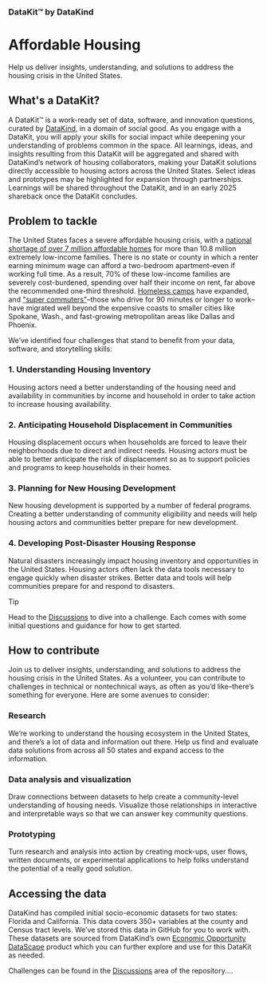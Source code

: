 ### DataKit™ by DataKind
# Affordable Housing
Help us deliver insights, understanding, and solutions to address the housing crisis in the United States.

## What's a DataKit?
A DataKit™ is a work-ready set of data, software, and innovation questions, curated by [DataKind](https://www.datakind.org/), in a domain of social good.  As you engage with a DataKit, you will apply your skills for social impact while deepening your understanding of problems common in the space. All learnings, ideas, and insights resulting from this DataKit will be aggregated and shared with DataKind’s network of housing collaborators, making your DataKit solutions directly accessible to housing actors across the United States. Select ideas and prototypes may be highlighted for expansion through partnerships. Learnings will be shared throughout the DataKit, and in an early 2025 shareback once the DataKit concludes.

## Problem to tackle
The United States faces a severe affordable housing crisis, with a [national shortage of over 7 million affordable homes](https://nlihc.org/explore-issues/why-we-care/problem) for more than 10.8 million extremely low-income families. There is no state or county in which a renter earning minimum wage can afford a two-bedroom apartment–even if working full time. As a result, 70% of these low-income families are severely cost-burdened, spending over half their income on rent, far above the recommended one-third threshold. [Homeless camps](https://www.nytimes.com/2023/02/03/business/economy/us-homeless-population-count.html) have expanded, and ["super commuters"](https://www.nytimes.com/2024/03/27/briefing/affordable-housing-crisis.html?unlocked_article_code=1.I04.L81I.jbtJBTVGU-9n&smid=url-share)–those who drive for 90 minutes or longer to work–have migrated well beyond the expensive coasts to smaller cities like Spokane, Wash., and fast-growing metropolitan areas like Dallas and Phoenix.

We’ve identified four challenges that stand to benefit from your data, software, and storytelling skills:

### 1. Understanding Housing Inventory
Housing actors need a better understanding of the housing need and availability in communities by income and household in order to take action to increase housing availability. 

### 2. Anticipating Household Displacement in Communities
Housing displacement occurs when households are forced to leave their neighborhoods due to direct and indirect needs. Housing actors must be able to better anticipate the risk of displacement so as to support policies and programs to keep households in their homes.

### 3. Planning for New Housing Development
New housing development is supported by a number of federal programs. Creating a better understanding of community eligibility and needs will help housing actors and communities better prepare for new development.

### 4. Developing Post-Disaster Housing Response
Natural disasters increasingly impact housing inventory and opportunities in the United States. Housing actors often lack the data tools necessary to engage quickly when disaster strikes. Better data and tools will help communities prepare for and respond to disasters.

> [!TIP]
> Head to the [Discussions](https://github.com/datakind/datakit-housing-event/discussions/categories/challenges) to dive into a challenge. Each comes with some initial questions and guidance for how to get started.

## How to contribute
Join us to deliver insights, understanding, and solutions to address the housing crisis in the United States. As a volunteer, you can contribute to challenges in technical or nontechnical ways, as often as you’d like–there’s something for everyone. Here are some avenues to consider:

### Research
We’re working to understand the housing ecosystem in the United States, and there’s a lot of data and information out there. Help us find and evaluate data solutions from across all 50 states and expand access to the information.  

### Data analysis and visualization
Draw connections between datasets to help create a community-level understanding of housing needs. Visualize those relationships in interactive and interpretable ways so that we can answer key community questions.   

### Prototyping
Turn research and analysis into action by creating mock-ups, user flows, written documents, or experimental applications to help folks understand the potential of a really good solution. 

## Accessing the data
DataKind has compiled initial socio-economic datasets for two states: Florida and California. This data covers 350+ variables at the county and Census tract levels. We’ve stored this data in GitHub for you to work with. These datasets are sourced from DataKind’s own [Economic Opportunity DataScape](https://eodatascape.datakind.org/) product which you can further explore and use for this DataKit as needed.

Challenges can be found in the [Discussions](https://github.com/datakind/datakit-housing-event/discussions) area of the repository....